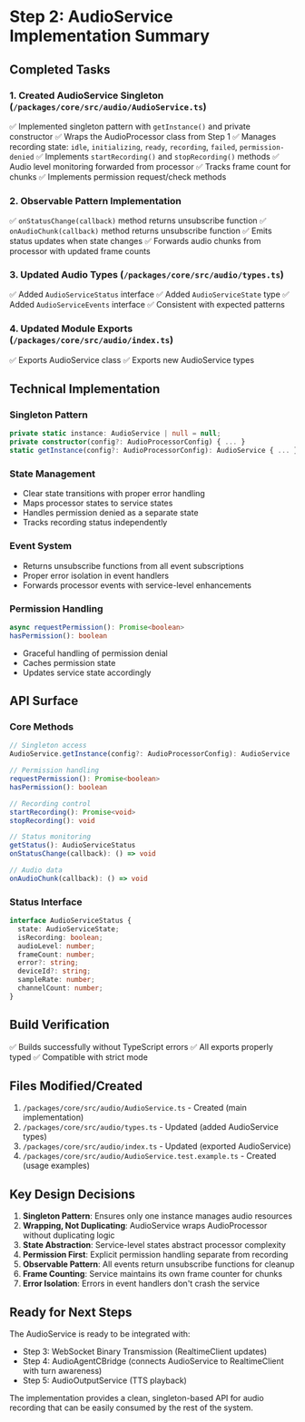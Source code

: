 # Step 2: AudioService Implementation Summary

## Completed Tasks

### 1. Created AudioService Singleton (`/packages/core/src/audio/AudioService.ts`)
✅ Implemented singleton pattern with `getInstance()` and private constructor
✅ Wraps the AudioProcessor class from Step 1
✅ Manages recording state: `idle`, `initializing`, `ready`, `recording`, `failed`, `permission-denied`
✅ Implements `startRecording()` and `stopRecording()` methods
✅ Audio level monitoring forwarded from processor
✅ Tracks frame count for chunks
✅ Implements permission request/check methods

### 2. Observable Pattern Implementation
✅ `onStatusChange(callback)` method returns unsubscribe function
✅ `onAudioChunk(callback)` method returns unsubscribe function
✅ Emits status updates when state changes
✅ Forwards audio chunks from processor with updated frame counts

### 3. Updated Audio Types (`/packages/core/src/audio/types.ts`)
✅ Added `AudioServiceStatus` interface
✅ Added `AudioServiceState` type
✅ Added `AudioServiceEvents` interface
✅ Consistent with expected patterns

### 4. Updated Module Exports (`/packages/core/src/audio/index.ts`)
✅ Exports AudioService class
✅ Exports new AudioService types

## Technical Implementation

### Singleton Pattern
```typescript
private static instance: AudioService | null = null;
private constructor(config?: AudioProcessorConfig) { ... }
static getInstance(config?: AudioProcessorConfig): AudioService { ... }
```

### State Management
- Clear state transitions with proper error handling
- Maps processor states to service states
- Handles permission denied as a separate state
- Tracks recording status independently

### Event System
- Returns unsubscribe functions from all event subscriptions
- Proper error isolation in event handlers
- Forwards processor events with service-level enhancements

### Permission Handling
```typescript
async requestPermission(): Promise<boolean>
hasPermission(): boolean
```
- Graceful handling of permission denial
- Caches permission state
- Updates service state accordingly

## API Surface

### Core Methods
```typescript
// Singleton access
AudioService.getInstance(config?: AudioProcessorConfig): AudioService

// Permission handling
requestPermission(): Promise<boolean>
hasPermission(): boolean

// Recording control
startRecording(): Promise<void>
stopRecording(): void

// Status monitoring
getStatus(): AudioServiceStatus
onStatusChange(callback): () => void

// Audio data
onAudioChunk(callback): () => void
```

### Status Interface
```typescript
interface AudioServiceStatus {
  state: AudioServiceState;
  isRecording: boolean;
  audioLevel: number;
  frameCount: number;
  error?: string;
  deviceId?: string;
  sampleRate: number;
  channelCount: number;
}
```

## Build Verification
✅ Builds successfully without TypeScript errors
✅ All exports properly typed
✅ Compatible with strict mode

## Files Modified/Created
1. `/packages/core/src/audio/AudioService.ts` - Created (main implementation)
2. `/packages/core/src/audio/types.ts` - Updated (added AudioService types)
3. `/packages/core/src/audio/index.ts` - Updated (exported AudioService)
4. `/packages/core/src/audio/AudioService.test.example.ts` - Created (usage examples)

## Key Design Decisions

1. **Singleton Pattern**: Ensures only one instance manages audio resources
2. **Wrapping, Not Duplicating**: AudioService wraps AudioProcessor without duplicating logic
3. **State Abstraction**: Service-level states abstract processor complexity
4. **Permission First**: Explicit permission handling separate from recording
5. **Observable Pattern**: All events return unsubscribe functions for cleanup
6. **Frame Counting**: Service maintains its own frame counter for chunks
7. **Error Isolation**: Errors in event handlers don't crash the service

## Ready for Next Steps
The AudioService is ready to be integrated with:
- Step 3: WebSocket Binary Transmission (RealtimeClient updates)
- Step 4: AudioAgentCBridge (connects AudioService to RealtimeClient with turn awareness)
- Step 5: AudioOutputService (TTS playback)

The implementation provides a clean, singleton-based API for audio recording that can be easily consumed by the rest of the system.